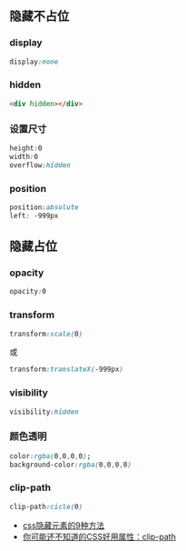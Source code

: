 ## 隐藏不占位
### display
```css
display:none
```
### hidden
```html
<div hidden></div>
```
### 设置尺寸
```css
height:0
width:0
overflow:hidden
```
### position
```css
position:absolute
left: -999px
```


## 隐藏占位
### opacity
```css
opacity:0
```
### transform
```css
transform:scale(0)
```
或
```css
transform:translateX(-999px)
```
### visibility
```css
visibility:hidden
```
### 颜色透明
```css
color:rgba(0,0,0,0);
background-color:rgba(0,0,0,0)
```
### clip-path
```css
clip-path:cicle(0)
```
- [css隐藏元素的9种方法](https://juejin.cn/post/6975858810627817503?searchId=2023103119082777CD2F305A0D77BEB5BA)
- [你可能还不知道的CSS好用属性：clip-path](https://juejin.cn/post/7163075335058096141?searchId=202310311936284BCFFA0A9D256EC82B95)